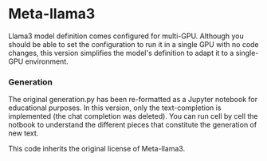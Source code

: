# Meta-llama3
Llama3 model definition comes configured for multi-GPU. Although you should be able to set the configuration to run it in a single GPU with no code changes, this version simplifies the model's definition to adapt it to a single-GPU environment.

### Generation
The original generation.py has been re-formatted as a Jupyter notebook for educational purposes.  In this version, only the text-completion is implemented (the chat completion was deleted).  You can run cell by cell the notbook to understand the different pieces that constitute the generation of new text. 

This code inherits the original license of Meta-llama3.
